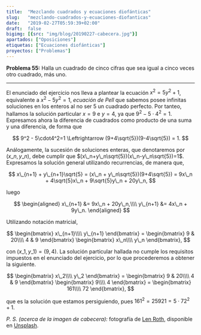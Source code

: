 ```yaml
---
title:  "Mezclando cuadrados y ecuaciones diofánticas"
slug:   "mezclando-cuadrados-y-ecuaciones-diofanticas"
date:   "2019-02-27T05:59:39+02:00"
draft:  false
bigimg: [{src: "img/blog/20190227-cabecera.jpg"}]
apartados: ["Oposiciones"]
etiquetas: ["Ecuaciones diofánticas"]
proyectos: ["Problemas"]
---
```


**Problema 55:** Halla un cuadrado de cinco cifras que sea igual a cinco veces otro cuadrado, más uno.

<!--more-->

***

El enunciado del ejercicio nos lleva a plantear la ecuación $x^2 = 5y^2+1$, equivalente a $x^2-5y^2=1$, *ecuación de Pell* que sabemos posee infinitas soluciones en los enteros al no ser $5$ un cuadrado perfecto. Por tanteo, hallamos la solución particular $x=9$ e $y=4$, ya que $9^2 - 5\cdot4^2=1$. Expresamos ahora la diferencia de cuadrados como producto de una suma y una diferencia, de forma que

$$
9^2 - 5\cdot4^2=1 \Leftrightarrow (9+4\sqrt{5})(9-4\sqrt{5}) = 1.
$$

Análogamente, la sucesión de soluciones enteras, que denotaremos por $(x\_n,y\_n)$, debe cumplir que $(x\_n+y\_n\sqrt{5})(x\_n-y\_n\sqrt{5})=1$. Expresamos la solución general utilizando recurrencias, de manera que,

$$
x\_{n+1} + y\_{n+1}\sqrt{5} = (x\_n + y\_n\sqrt{5})(9+4\sqrt{5}) = 9x\_n + 4\sqrt{5}x\_n + 9\sqrt{5}y\_n + 20y\_n,
$$

luego

$$
\begin{aligned}
x\_{n+1} &= 9x\_n + 20y\_n,\\\\ y\_{n+1} &= 4x\_n + 9y\_n.
\end{aligned}
$$

Utilizando notación matricial,

$$
\begin{bmatrix}
x\_{n+1}\\\\ y\_{n+1}
\end{bmatrix}
= \begin{bmatrix}
9 & 20\\\\ 4 & 9
\end{bmatrix}
\begin{bmatrix}
x\_n\\\\ y\_n
\end{bmatrix},
$$

con $(x\_1,y\_1) = (9,4)$. La solución particular hallada no cumple los requisitos impuestos en el enunciado del ejercicio, por lo que procederemos a obtener la siguiente.

$$
\begin{bmatrix}
x\_2\\\\ y\_2
\end{bmatrix}
= \begin{bmatrix}
9 & 20\\\\ 4 & 9
\end{bmatrix}
\begin{bmatrix}
9\\\\ 4
\end{bmatrix}
= \begin{bmatrix}
161\\\\ 72
\end{bmatrix},
$$

que es la solución que estamos persiguiendo, pues $161^2 = 25921 = 5\cdot72^2+1$.

*P. S. (acerca de la imagen de cabecera):* fotografía de [Len Roth](https://unsplash.com/@lenroth), disponible en [Unsplash](https://unsplash.com/photos/4XXNWJJ4msg).